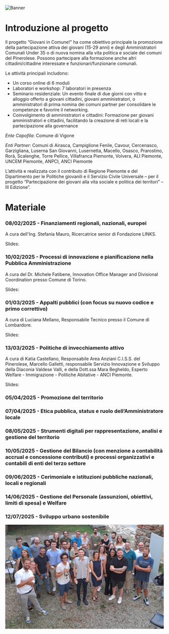 ![Banner](images/banner.png)

# Introduzione al progetto
Il progetto “Giovani in Comune!” ha come obiettivo principale la promozione della partecipazione attiva dei giovani (15-29 anni) e degli Amministratori Comunali Under 35 o di nuova nomina alla vita politica e sociale dei comuni del Pinerolese. Possono partecipare alla formazione anche altri cittadini/cittadine interessate e funzionari/funzionarie comunali. 

Le attività principali includono: 
- Un corso online di 6 moduli 
- Laboratori e workshop: 7 laboratori in presenza 
- Seminario residenziale: Un evento finale di due giorni con vitto e alloggio offerto a giovani cittadini, giovani amministratori, o amministratori di prima nomina dei comuni partner per consolidare le competenze e favorire il networking. 
- Coinvolgimento di amministratori e cittadini: Formazione per giovani amministratori e cittadini, facilitando la creazione di reti locali e la partecipazione alla governance

_Ente Capofila_: Comune di Vigone 

_Enti Partner_: Comuni di Airasca, Campiglione Fenile, Cavour, Cercenasco, Garzigliana, Luserna San Giovanni, Lusernetta, Macello, Osasco, Prarostino, Rorà, Scalenghe, Torre Pellice, Villafranca Piemonte, Volvera, ALI Piemonte, UNCEM Piemonte, ANPCI, ANCI Piemonte 

L’attività e realizzata con il contributo di Regione Piemonte e del Dipartimento per le Politiche giovanili e il Servizio Civile Universale – per il progetto “Partecipazione dei giovani alla vita sociale e politica dei territori” – III Edizione”.

# Materiale
### 08/02/2025 - Finanziamenti regionali, nazionali, europei
A cura dell'Ing. Stefania Mauro, Ricercatrice senior di Fondazione LINKS.

Slides: 
### 10/02/2025 - Processi di innovazione e pianificazione nella Pubblica Amministrazione
A cura del Dr. Michele Fatibene, Innovation Office Manager and Divisional Coordination presso Comune di Torino.

Slides:
### 01/03/2025 - Appalti pubblici (con focus su nuovo codice e primo correttivo)
A cura di Luciana Mellano, Responsabile Tecnico presso il Comune di Lombardore.

Slides:
### 13/03/2025 - Politiche di invecchiamento attivo
A cura di Katia Castellano, Responsabile Area Anziani C.I.S.S. del Pinerolese, Marcello Galletti, responsabile Servizio Innovazione e Sviluppo della Diaconia Valdese Valli, e della Dott.ssa Mara Begheldo, Esperto Welfare - Immigrazione - Politiche Abitative - ANCI Piemonte.

Slides: 
### 05/04/2025 - Promozione del territorio

### 07/04/2025 - Etica pubblica, status e ruolo dell’Amministratore locale

### 08/05/2025 - Strumenti digitali per rappresentazione, analisi e gestione del territorio

### 10/05/2025 - Gestione del Bilancio (con menzione a contabilità accrual e concessione contributi) e processi organizzativi e contabili di enti del terzo settore

### 09/06/2025 - Cerimoniale e istituzioni pubbliche nazionali, locali e regionali

### 14/06/2025 - Gestione del Personale (assunzioni, obiettivi, limiti di spesa) e Welfare

### 12/07/2025 - Sviluppo urbano sostenibile

![Footer](images/giovani-in-comune.jpeg)
